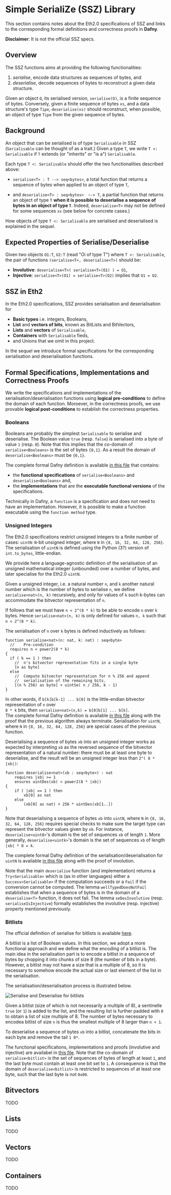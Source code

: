 

# Simple SerialiZe (SSZ) Library

This section contains notes about the Eth2.0 specifications of SSZ and links to the corresponding formal definitions and correctness proofs in **Dafny**.

**Disclaimer**: It is not the official SSZ specs.

## Overview

The SSZ functions aims at providing the following functionalities:

1.  _serialise_, encode data structures as sequences of bytes,  and 
2.  _deserialise_, decode sequences of bytes to reconstruct a given data structure.

Given an object `O`, its serialised version, `serialise(O)`, is a finite sequence of bytes.
Conversely, given a finite sequence of bytes `xs`, and a data structure's type `Tipe`, `deserialise(xs)` should reconstruct, when possible,  an object of type `Tipe` from the given sequence of bytes.

## Background

An object that can be serialised is of type `Serialisable` in SSZ (`Serialisable` can be thought of as a trait.)
Given a type `T`, we write  `T <: Serialisable` if `T` extends (or "inherits" or "is a") `Serialisable`.

Each type `T <: Serialisable` should offer the two functionalities described above:

* `serialise<T> : T --> seq<bytes>`, a total function that returns a sequence of bytes when applied to an object of type `T`, 
 
* and `deserialise<T> : seq<bytes>  ~-> T`, a partial function  that
returns an object of type `T` **when it is possible to deserialise a sequence of bytes  in an object of type `T`**.
Indeed, `deserialise<T>` may not be defined for some sequences `xs` (see below for concrete cases.)
 
How objects of type `T <: Serialisable` are serialised and deserialised is explained in the sequel.

## Expected Properties of Serialise/Deserialise

Given two objects `O1:T`, `O2:T` (read "Oi of type T") where `T <: Serialisable`, the pair of functions `(serialise<T>, deserialise<T>)` should be:

* **Involutive**: `deserialise<T>( serialise<T>(O1) ) = O1`,
* **Injective**: `serialise<T>(O1) = serialise<T>(O2)` implies that `O1 = O2`.

## SSZ in Eth2  

In the Eth2.0 specifications, SSZ provides serialisation and deserialisation for

* **Basic types** i.e. integers, Booleans,
* **List** and **vectors of bits**, known as BitLists and BitVectors,
* **Lists** and **vectors** of `Serialisable`,
* **Containers** with `Serialisable` fieds,
* and Unions that we omit in this project.

In the sequel we introduce formal specifications for the corresponding serialisation and deserialisation functions.

## Formal Specifications, Implementations and Correctness Proofs

We write the specifications and implementations of the serialisation/deserialisation functions using **logical pre-conditions** to define the domain of each function.
Moroever, in the correctness proofs, we use provable **logical post-conditions** to establish the correctness properties. 

### Booleans

Booleans are probably the simplest `Serialisable` to serialise and deserialise.
The Boolean value `true` (resp. `false`) is serialised into a byte of value `1` (resp. `0`).
Note that this implies that the co-domain of `serialise<Booleans>` is the set of bytes `{0,1}`. As a result the domain of `deserialise<Booleans>` must be `{0,1}`. 

The complete formal Dafny definition is available [in this file](https://github.com/PegaSysEng/eth2.0-dafny/blob/master/src/dafny/ssz/BoolSeDes.dfy) that contains:

 * the **functional specifications** of `serialise<Booleans>` and `deserialise<Booleans>` and,
 * the **implementations** that are the **executable functional versions** of the specifications.

Technically in Dafny, a `function` is a specification and does not need to have an implementation.
However, it is possible to make a function executable using the `function method` type.


### Unsigned Integers

The Eth2.0 specifications restrict unsigned integers to a finite number of cases:
`uintN`: `N`-bit unsigned integer, where `N` in `{8, 16, 32, 64, 128, 256}`.
The serialisation of `uintN` is defined using the Python (3?) version of `int.to_bytes`, little-endian.

We provide here a language-agnostic definition of the serialisation of an unsigned mathematical integer (unbounded) over a number of bytes, and later specialise for the Eth2.0 `uintN`.

Given a unsigned integer, i.e. a natural number `n`, and `k` another natural number which is the number of bytes to serialise `n`, we define `serialise<nat>(n, k)` recursively, and only for values of `k` such k-bytes can accommodate the bitvector representation of `n`.

If follows that we must have `n < 2^(8 * k)` to be able to encode `n` over `k` bytes.
Hence `serialise<nat>(n, k)` is only defined for values `n, k` such that  `n < 2^(8 * k)`.

The serialisation of `n` over `k` bytes is defined inductively as follows:

```
function serialise<nat>(n: nat, k: nat) : seq<byte>
  //    Pre-condition
  requires n < power2(8 * k) 
{
  if ( k == 1 ) then  
    //  n's bitvector representation fits in a single byte
    [n as byte]
  else 
    //  Compute bitvector representation for n % 256 and append
    //  serialisation of the remaining bits.
    [(n % 256) as byte] + uintSe( n / 256, k - 1)
}
```

In other words, if `b[k]b[k-1] ... b[0]` is the little-endian bitvector representation of `n` over  
`8 * k` bits, then `serialise<nat>(n,k) = b[0]b[1] ... b[k]`.  
The complete formal Dafny definition is available [in this file](https://github.com/PegaSysEng/eth2.0-dafny/blob/master/src/dafny/ssz/IntSeDes.dfy) along with the proof that the previous algorithm always terminate.
Serialisation for `uintN`, where `N` in `{8, 16, 32, 64, 128, 256}` are special cases of the previous
function.

Deserialising a sequence of bytes `xb` into an unsigned integer works as expected by interpreting `xb` as the reversed sequence of the bitvector representation of a natural number: there must be at least one byte to deserialise, and the result will be an unsigned integer less than `2^( 8 * |xb|)`:

```
function deserialise<nat>(xb : seq<byte>) : nat
    requires |xb| >= 1
    ensures uintDes(xb) < power2(8 * |xb|) 
{
    if ( |xb| == 1 ) then 
        xb[0] as nat
    else 
        (xb[0] as nat) + 256 * uintDes(xb[1..])
}
```

Note that deserialising a sequence of bytes `xb` into `uintN`, where `N` in `{8, 16, 32, 64, 128, 256}` requires special checks to make sure the target type can represent the bitvector values given by `xb`. 
For instance, `deserialise<uint8>`'s domain is the set of sequences `xb` of length `1`.
More generally,  `deserialise<uintk>`'s domain is the set of sequences `xb` of length `|xb| * 8 = k`.

The complete formal Dafny definition of the serialisation/deserialisation for  `uintN` is available [in this file](https://github.com/PegaSysEng/eth2.0-dafny/blob/master/src/dafny/ssz/Serialise.dfy) along with the proof of involution.

Note that the main `deserialise` function (and implementation) returns a `Try<Serialisable>` which is
(as in other languages) either a `Success<Serialisable>` if the computation succeeds or a `Fail` if the conversion cannot be computed.
The lemma `wellTypedDoesNotFail` establishes that when a sequence of bytes is in the domain 
of a `deserialise<T>` function, it does not fail.
The lemma `seDesInvolutive` (resp. `serialiseIsInjective`)  formally establishes the involutive (resp. injective) property mentioned previously.

### Bitlists

The official definition of serialise for bitlists is available [here](https://github.com/ethereum/eth2.0-specs/blob/dev/ssz/simple-serialize.md#bitlistn).

A bitlist is a list of Boolean values.
In this section, we adopt a more functional approach and we define what the encoding of a bitlist is.
The main idea in the serialisation part is to encode a bitlist in a sequence of bytes by chopping it into chunks of size 8 (the number of bits in a byte).
However, a bitlist may not have a size that is a multiple of 8, so it is necessary to somehow encode the actual size or last element of the list in the serialisation.

The serialisation/deserialisation process is illustrated below. 

![Serialise and Deserialise for bitlists](bitlist-sedes.jpg)


Given a bitlist (size of which is not necessarily a multiple of 8), a sentinelle `true` (or `1`) is added to the list, and the resulting list is further padded with `0` to obtain a list of size multiple of 8. The number of bytes necessary to encodea bitlist of size `n` is thus the smallest multiple of 8 larger than `n + 1`. 

To deserialise a sequence of bytes `xb` into a bitlist, concatenate the bits in each byte and remove the tail `1 0*`.

The functional specifications, implementations and proofs (involutive and injective) are availabel in [this file](https://github.com/PegaSysEng/eth2.0-dafny/blob/master/src/dafny/ssz/BitListSeDes.dfy).
Note that the co-domain of `serialise<bitlist>` is the set of sequences of bytes of length at least `1`, and the last byte must contain at least one bit set to `1`.
A consequence is that the domain of `deserialise<bitlist>` is restricted to sequences of at least one byte, such that the last byte is not `0x00`.

## Bitvectors
TODO


## Lists
TODO

## Vectors
TODO

## Containers
TODO